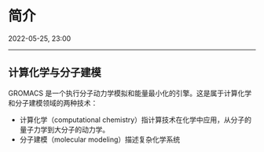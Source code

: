 # 简介

2022-05-25, 23:00
***

## 计算化学与分子建模

GROMACS 是一个执行分子动力学模拟和能量最小化的引擎。这是属于计算化学和分子建模领域的两种技术：

- 计算化学（computational chemistry）指计算技术在化学中应用，从分子的量子力学到大分子的动力学。
- 分子建模（molecular modeling）描述复杂化学系统
